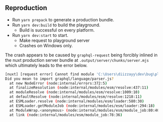 ## Reproduction

- Run `yarn prepack` to generate a production bundle.
- Run `yarn dev:build` to build the playground.
  - Build is successful on every platform.
- Run `yarn dev:start` to start.
  - Make request to playground server
  - Crashes on Windows only.

The crash appears to be caused by `graphql-request` being forcibly inlined in the nuxt production server bundle at `.output/server/chunks/server.mjs` which ultimately leads to the error below.

```sh
[nuxt] [request error] Cannot find module 'C:\Users\diizzayy\dev\bug\playground\.output\server\node_modules\graphql\language\parser' imported from C:\Users\diizzayy\dev\bug\playground\.output\server\chunks\server.mjs
Did you mean to import graphql/language/parser.js?
  at new NodeError (node:internal/errors:372:5)
  at finalizeResolution (node:internal/modules/esm/resolve:437:11)
  at moduleResolve (node:internal/modules/esm/resolve:1009:10)
  at defaultResolve (node:internal/modules/esm/resolve:1218:11)
  at ESMLoader.resolve (node:internal/modules/esm/loader:580:30)
  at ESMLoader.getModuleJob (node:internal/modules/esm/loader:294:18)
  at ModuleWrap.<anonymous> (node:internal/modules/esm/module_job:80:40)
  at link (node:internal/modules/esm/module_job:78:36)
```
